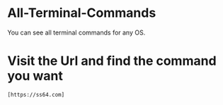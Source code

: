 # All-Terminal-Commands
You can see all terminal commands for any OS.

# Visit the Url and find the command you want
    
    [https://ss64.com]
